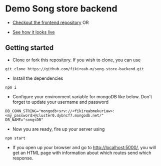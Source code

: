 ﻿# Demo Song store backend

- [Checkout the frontend repository](https://github.com/fikireab-m/song-store-frontend)  OR

- [See how it looks live](https://song-store-frontend.vercel.app/)

## Getting started 

- Clone or fork this repository. If you wish to clone, you can use
```
git clone https://github.com/fikireab-m/song-store-backend.git
```
- Install the dependencies
```
npm i
```
- Configure your environment variable for mongoDB like below. Don't forget to update your username and password
```
DB_CONN_STRING="mongodb+srv://<fikireabmekuriaw>:<my_password>@cluster0.dybncf7.mongodb.net/"
DB_NAME="songsDB"
```
- Now you are ready, fire up your server using 
```
npm start
```
- If you open up your browser and go to [http://localhost:5000/](http://localhost:5000/), you will get an HTML page with information about which routes send which response.



